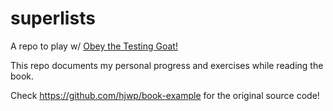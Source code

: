 # superlists

A repo to play w/ [Obey the Testing Goat!](http://www.obeythetestinggoat.com)

This repo documents my personal progress and exercises while reading the book.

Check https://github.com/hjwp/book-example for the original source code!
